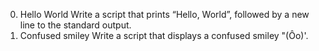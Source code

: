 0. Hello World
Write a script that prints “Hello, World”, followed by a new line to the standard output. 
1. Confused smiley
Write a script that displays a confused smiley "(Ôo)'.
